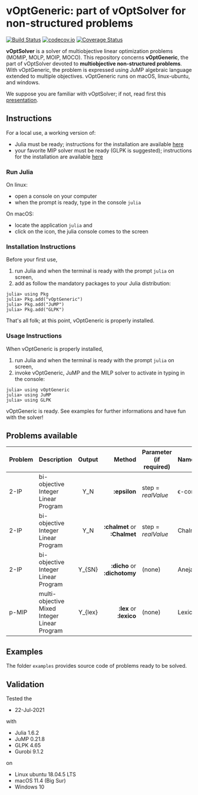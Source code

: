 # vOptGeneric: part of vOptSolver for non-structured problems

[![Build Status](https://travis-ci.org/vOptSolver/vOptGeneric.jl.svg?branch=master)](https://travis-ci.org/vOptSolver/vOptGeneric.jl)
[![codecov.io](http://codecov.io/github/vOptSolver/vOptGeneric.jl/coverage.svg?branch=master)](http://codecov.io/github/vOptSolver/vOptGeneric.jl?branch=master)
[![Coverage Status](https://coveralls.io/repos/github/vOptSolver/vOptGeneric.jl/badge.svg?branch=master)](https://coveralls.io/github/vOptSolver/vOptGeneric.jl?branch=master)

**vOptSolver** is a solver of multiobjective linear optimization problems (MOMIP, MOLP, MOIP, MOCO).
This repository concerns **vOptGeneric**, the part of vOptSolver devoted to **multiobjective non-structured problems**. With vOptGeneric, the problem is expressed using JuMP algebraic language extended to multiple objectives. vOptGeneric runs on macOS, linux-ubuntu, and windows.

We suppose you are familiar with vOptSolver; if not, read first this [presentation](https://voptsolver.github.io/vOptSolver/).


## Instructions 
For a local use, a working version of:
- Julia must be ready; instructions for the installation are available [here](https://julialang.org/downloads/)
- your favorite MIP solver must be ready (GLPK is suggested); 
  instructions for the installation are available [here](https://github.com/jump-dev/JuMP.jl)
  
### Run Julia

On linux:

- open a console on your computer
- when the prompt is ready, type in the console `julia`

On macOS:

- locate the application `julia` and 
- click on the icon, the julia console comes to the screen

### Installation Instructions

Before your first use, 
1. run Julia and when the terminal is ready with the prompt `julia` on screen, 
2. add as follow the mandatory packages to your Julia distribution: 

```
julia> using Pkg
julia> Pkg.add("vOptGeneric")
julia> Pkg.add("JuMP")
julia> Pkg.add("GLPK")
```

That's all folk; at this point, vOptGeneric is properly installed.

### Usage Instructions

When vOptGeneric is properly installed,

1. run Julia and when the terminal is ready with the prompt `julia` on screen, 
2. invoke vOptGeneric, JuMP and the MILP solver to activate in typing in the console:
```
julia> using vOptGeneric
julia> using JuMP
julia> using GLPK
```
vOptGeneric is ready. See examples for further informations and have fun with the solver! 

## Problems available

| Problem | Description                          | Output    | Method                       | Parameter (if required)  | Name          |
|:--------|:-------------------------------------|:---------:| ---------------------------: | ------------| :--------|
| 2-IP    | bi-objective Integer Linear Program  | Y_N     | **:epsilon**                 | step = *realValue*       | ϵ-constraint  | 
| 2-IP    | bi-objective Integer Linear Program  | Y_N     | **:chalmet** or **:Chalmet** | step = *realValue*       | Chalmet       |
| 2-IP    | bi-objective Integer Linear Program  | Y_{SN}  | **:dicho** or **:dichotomy** | (none)                   | Aneja & Nair  |
| p-MIP  | multi-objective Mixed Integer Linear Program | Y_{lex} | **:lex** or **:lexico**      | (none)                   | Lexicographic |


## Examples
The folder `examples` provides source code of problems ready to be solved.

## Validation 

Tested the

-    22-Jul-2021 

with

  -    Julia 1.6.2
  -    JuMP 0.21.8
  -    GLPK 4.65
  -    Gurobi 9.1.2
 
on

  -    Linux ubuntu 18.04.5 LTS
  -    macOS 11.4 (Big Sur)
  -    Windows 10
